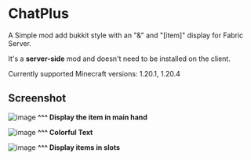 # ChatPlus
 A Simple mod add bukkit style with an "&" and "[item]" display for Fabric Server.
 
 It's a **server-side** mod and doesn't need to be installed on the client.

Currently supported Minecraft versions: 1.20.1, 1.20.4

## Screenshot
![image](https://github.com/CPTProgrammer/ChatPlus/assets/46586216/dcd2ca4b-79e9-4692-a8de-02fddfe4a392)
 **^^^ Display the item in main hand**

![image](https://github.com/CPTProgrammer/ChatPlus/assets/46586216/b0449371-35aa-451b-ab9c-af464f6c597d)
 **^^^ Colorful Text**

![image](https://github.com/CPTProgrammer/ChatPlus/assets/46586216/dc3f0451-cbea-4610-8575-ea5da4e97f0f)
 **^^^ Display items in slots**
